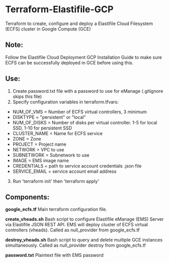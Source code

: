# Terraform-Elastifile-GCP

Terraform to create, configure and deploy a Elastifile Cloud Filesystem (ECFS) cluster in Google Compute (GCE)

## Note:
Follow the Elastifile Cloud Deployment GCP Installation Guide to make sure ECFS can be successfully deployed in GCE before using this.

## Use:
1. Create password.txt file with a password to use for eManage  (.gitignore skips this file)
2. Specify configuration variables in terraform.tfvars:
- NUM_OF_VMS = Number of ECFS virtual controllers, 3 minimum
- DISKTYPE = "persistent" or "local"
- NUM_OF_DISKS = Number of disks per virtual controller. 1-5 for local SSD, 1-10 for persistent SSD
- CLUSTER_NAME = Name for ECFS service
- ZONE = Zone
- PROJECT = Project name
- NETWORK = VPC to use
- SUBNETWORK = Subnetwork to use
- IMAGE = EMS image name
- CREDENTIALS = path to service account credentials .json file
- SERVICE_EMAIL = service account email address
3. Run 'terraform init' then 'terraform apply'

## Components:

**google_ecfs.tf**
Main terraform configuration file.

**create_vheads.sh**
Bash script to configure Elastifile eManage (EMS) Server via Elastifile JSON REST API. EMS will deploy cluster of ECFS virtual controllers (vheads). Called as null_provider from google_ecfs.tf

**destroy_vheads.sh**
Bash script to query and delete multiple GCE instances simultaneously. Called as null_provider destroy from google_ecfs.tf

**password.txt**
Plaintext file with EMS password
